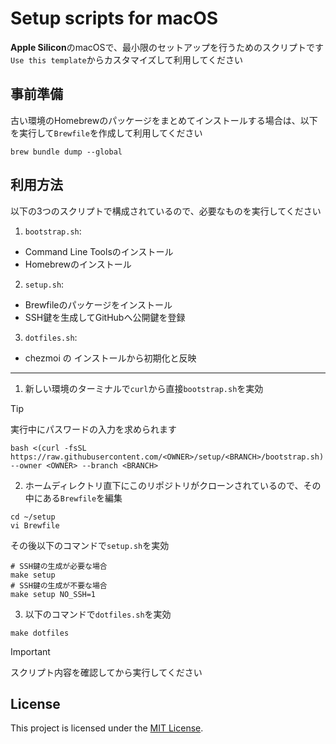 # Setup scripts for macOS

**Apple Silicon**のmacOSで、最小限のセットアップを行うためのスクリプトです  
`Use this template`からカスタマイズして利用してください  

## 事前準備
古い環境のHomebrewのパッケージをまとめてインストールする場合は、以下を実行して`Brewfile`を作成して利用してください
``` shell
brew bundle dump --global
```

## 利用方法
以下の3つのスクリプトで構成されているので、必要なものを実行してください
1. `bootstrap.sh`:  
  - Command Line Toolsのインストール  
  - Homebrewのインストール  

2. `setup.sh`: 
  - Brewfileのパッケージをインストール  
  - SSH鍵を生成してGitHubへ公開鍵を登録  

3. `dotfiles.sh`: 
  - chezmoi の インストールから初期化と反映  

---  

1. 新しい環境のターミナルで`curl`から直接`bootstrap.sh`を実効
> [!TIP]
> 実行中にパスワードの入力を求められます
``` shell
bash <(curl -fsSL https://raw.githubusercontent.com/<OWNER>/setup/<BRANCH>/bootstrap.sh) --owner <OWNER> --branch <BRANCH>
```

2. ホームディレクトリ直下にこのリポジトリがクローンされているので、その中にある`Brewfile`を編集
``` shell
cd ~/setup
vi Brewfile
```

その後以下のコマンドで`setup.sh`を実効  
``` shell
# SSH鍵の生成が必要な場合
make setup
# SSH鍵の生成が不要な場合
make setup NO_SSH=1
```

3. 以下のコマンドで`dotfiles.sh`を実効
``` shell
make dotfiles
```

> [!IMPORTANT]
> スクリプト内容を確認してから実行してください

## License
This project is licensed under the [MIT License](./LICENSE).
